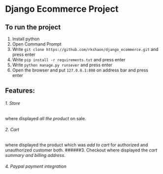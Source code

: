 # Django Ecommerce Project

## To run the project
1. Install python
2. Open Command Prompt
3. Write `git clone https://github.com/rkshaon/django_ecommerce.git` and press enter
4. Write `pip install -r requirements.txt` and press enter
5. Write `python manage.py runsever` and press enter
6. Open the browser and put `127.0.0.1:800` on address bar and press enter


## Features:
###### 1. Store
  where displayed *all the product* on sale.
###### 2. Cart
  where displayed the product which was *add to cart* for authorized and unauthorized customer both.
######3. Checkout
  where displayed the *cart summary and billing address*.
###### 4. *Paypal* payment integration

<!-- https://github.com/justdjango/django_project_boilerplate/edit/master/README.md -->
